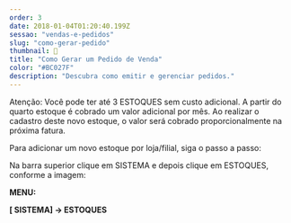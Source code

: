 ```yaml
---
order: 3
date: 2018-01-04T01:20:40.199Z
sessao: "vendas-e-pedidos"
slug: "como-gerar-pedido"
thumbnail: 🔖
title: "Como Gerar um Pedido de Venda"
color: "#BC027F"
description: "Descubra como emitir e gerenciar pedidos."
---
```


<p className="text-sm">Atenção:  Você pode ter até 3 ESTOQUES sem custo adicional. A partir do quarto estoque é cobrado um valor adicional por mês. Ao realizar o cadastro deste novo estoque, o valor será cobrado proporcionalmente na próxima fatura.</p>

<p>Para adicionar um novo estoque por loja/filial,  siga o passo a passo:</p>

<p>Na barra superior clique em SISTEMA e depois clique em ESTOQUES, conforme a imagem:</p>

<p><b>
MENU: 

 [ SISTEMA] ->  ESTOQUES
</b></p>

